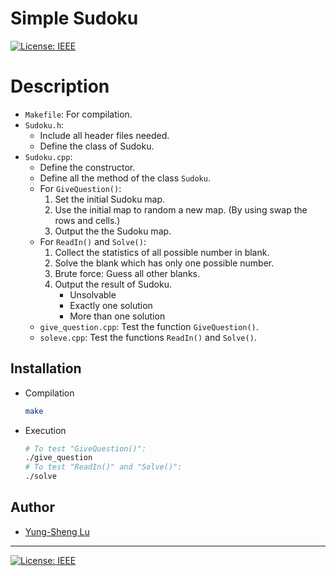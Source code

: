# Simple Sudoku

[![License: IEEE](https://img.shields.io/badge/License-CC%20BY--NC--SA%204.0-lightgrey.svg)](http://creativecommons.org/licenses/by-nc-sa/4.0/)

# Description

* `Makefile`: For compilation.	
* `Sudoku.h`:
	- Include all header files needed.
	- Define the class of Sudoku.
* `Sudoku.cpp`:
	- Define the constructor.
	- Define all the method of the class `Sudoku`.
	- For `GiveQuestion()`:
		1. Set the initial Sudoku map.
		2. Use the initial map to random a new map. (By using swap the rows and cells.)
		3. Output the the Sudoku map.
	- For `ReadIn()` and `Solve()`:
		1. Collect the statistics of all possible number in blank.
		2. Solve the blank which has only one possible number.
		3. Brute force: Guess all other blanks.
		4. Output the result of Sudoku.
			* Unsolvable
			* Exactly one solution
			* More than one solution
	- `give_question.cpp`: Test the function `GiveQuestion()`.
	- `soleve.cpp`: Test the functions `ReadIn()` and `Solve()`.

## Installation

* Compilation
	```bash
	make
	```
	
* Execution
	```bash
	# To test "GiveQuestion()":
	./give_question
	# To test "ReadIn()" and "Solve()":
	./solve
	```

## Author

* [Yung-Sheng Lu](http://github.com/yungshenglu)

---
[![License: IEEE](https://img.shields.io/badge/License-CC%20BY--NC--SA%204.0-lightgrey.svg)](http://creativecommons.org/licenses/by-nc-sa/4.0/)
